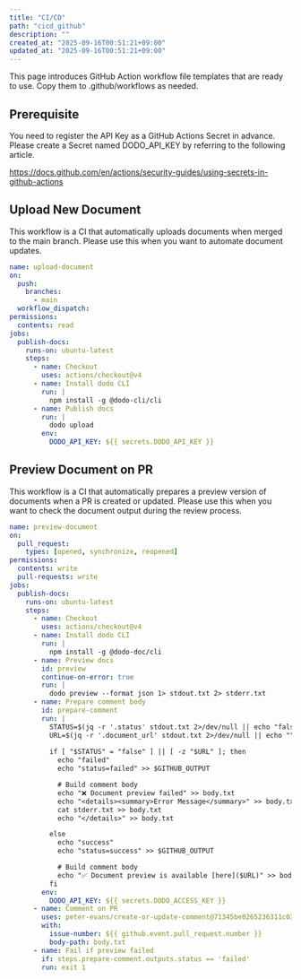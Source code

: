 ```yaml
---
title: "CI/CD"
path: "cicd_github"
description: ""
created_at: "2025-09-16T00:51:21+09:00"
updated_at: "2025-09-16T00:51:21+09:00"
---
```


This page introduces GitHub Action workflow file templates that are ready to use.
Copy them to .github/workflows as needed.

## Prerequisite
You need to register the API Key as a GitHub Actions Secret in advance.
Please create a Secret named DODO_API_KEY by referring to the following article.

https://docs.github.com/en/actions/security-guides/using-secrets-in-github-actions

## Upload New Document
This workflow is a CI that automatically uploads documents when merged to the main branch.
Please use this when you want to automate document updates.

```yaml
name: upload-document
on:
  push:
    branches:
      - main
  workflow_dispatch:
permissions:
  contents: read
jobs: 
  publish-docs:
    runs-on: ubuntu-latest
    steps:
      - name: Checkout
        uses: actions/checkout@v4
      - name: Install dodo CLI
        run: |
          npm install -g @dodo-cli/cli
      - name: Publish docs
        run: |
          dodo upload
        env:
          DODO_API_KEY: ${{ secrets.DODO_API_KEY }}
```

## Preview Document on PR
This workflow is a CI that automatically prepares a preview version of documents when a PR is created or updated.
Please use this when you want to check the document output during the review process.

```yaml
name: preview-document
on:
  pull_request:
    types: [opened, synchronize, reopened]
permissions:
  contents: write
  pull-requests: write
jobs: 
  publish-docs:
    runs-on: ubuntu-latest
    steps:
      - name: Checkout
        uses: actions/checkout@v4
      - name: Install dodo CLI
        run: |
          npm install -g @dodo-doc/cli
      - name: Preview docs
        id: preview
        continue-on-error: true
        run: |
          dodo preview --format json 1> stdout.txt 2> stderr.txt
      - name: Prepare comment body
        id: prepare-comment
        run: |
          STATUS=$(jq -r '.status' stdout.txt 2>/dev/null || echo "false")
          URL=$(jq -r '.document_url' stdout.txt 2>/dev/null || echo "")
      
          if [ "$STATUS" = "false" ] || [ -z "$URL" ]; then
            echo "failed"
            echo "status=failed" >> $GITHUB_OUTPUT

            # Build comment body
            echo "❌ Document preview failed" >> body.txt
            echo "<details><summary>Error Message</summary>" >> body.txt
            cat stderr.txt >> body.txt
            echo "</details>" >> body.txt

          else
            echo "success"
            echo "status=success" >> $GITHUB_OUTPUT

            # Build comment body
            echo "✅ Document preview is available [here]($URL)" >> body.txt
          fi
        env:
          DODO_API_KEY: ${{ secrets.DODO_ACCESS_KEY }}
      - name: Comment on PR
        uses: peter-evans/create-or-update-comment@71345be0265236311c031f5c7866368bd1eff043  # v4.0.0
        with:
          issue-number: ${{ github.event.pull_request.number }}
          body-path: body.txt
      - name: Fail if preview failed
        if: steps.prepare-comment.outputs.status == 'failed'
        run: exit 1
```
